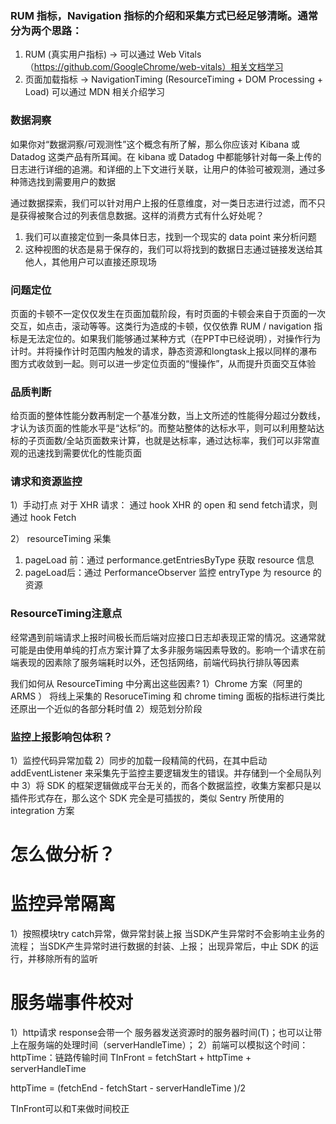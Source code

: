 


 ### RUM 指标，Navigation 指标的介绍和采集方式已经足够清晰。通常分为两个思路：
1. RUM (真实用户指标) -> 可以通过 Web Vitals （https://github.com/GoogleChrome/web-vitals）相关文档学习
2. 页面加载指标 -> NavigationTiming (ResourceTiming + DOM Processing + Load) 可以通过 MDN 相关介绍学习

### 数据洞察
如果你对“数据洞察/可观测性”这个概念有所了解，那么你应该对 Kibana 或 Datadog 这类产品有所耳闻。在 kibana 或 Datadog 中都能够针对每一条上传的日志进行详细的追溯。和详细的上下文进行关联，让用户的体验可被观测，通过多种筛选找到需要用户的数据

通过数据探索，我们可以针对用户上报的任意维度，对一类日志进行过滤，而不只是获得被聚合过的列表信息数据。这样的消费方式有什么好处呢？
1. 我们可以直接定位到一条具体日志，找到一个现实的 data point 来分析问题
2. 这种视图的状态是易于保存的，我们可以将找到的数据日志通过链接发送给其他人，其他用户可以直接还原现场

### 问题定位
页面的卡顿不一定仅仅发生在页面加载阶段，有时页面的卡顿会来自于页面的一次交互，如点击，滚动等等。这类行为造成的卡顿，仅仅依靠 RUM / navigation 指标是无法定位的。如果我们能够通过某种方式（在PPT中已经说明），对操作行为计时。并将操作计时范围内触发的请求，静态资源和longtask上报以同样的瀑布图方式收敛到一起。则可以进一步定位页面的“慢操作”，从而提升页面交互体验

### 品质判断
给页面的整体性能分数再制定一个基准分数，当上文所述的性能得分超过分数线，才认为该页面的性能水平是“达标”的。而整站整体的达标水平，则可以利用整站达标的子页面数/全站页面数来计算，也就是达标率，通过达标率，我们可以非常直观的迅速找到需要优化的性能页面

### 请求和资源监控
1）手动打点
对于 XHR 请求： 通过 hook XHR 的 open 和 send
fetch请求，则通过 hook Fetch

2） resourceTiming 采集
1. pageLoad 前：通过 performance.getEntriesByType 获取 resource 信息
2. pageLoad后：通过 PerformanceObserver 监控 entryType 为 resource 的资源

### ResourceTiming注意点

经常遇到前端请求上报时间极长而后端对应接口日志却表现正常的情况。这通常就可能是由使用单纯的打点方案计算了太多非服务端因素导致的。影响一个请求在前端表现的因素除了服务端耗时以外，还包括网络，前端代码执行排队等因素

我们如何从 ResourceTiming 中分离出这些因素?
1）Chrome 方案（阿里的 ARMS ）
将线上采集的 ResoruceTiming 和 chrome timing 面板的指标进行类比还原出一个近似的各部分耗时值
2）规范划分阶段

### 监控上报影响包体积？
1）监控代码异常加载
2）同步的加载一段精简的代码，在其中启动 addEventListener 来采集先于监控主要逻辑发生的错误。并存储到一个全局队列中
3）将 SDK 的框架逻辑做成平台无关的，而各个数据监控，收集方案都只是以插件形式存在，那么这个 SDK 完全是可插拔的，类似 Sentry 所使用的 integration 方案

# 怎么做分析？

# 监控异常隔离

1）按照模块try catch异常，做异常封装上报
当SDK产生异常时不会影响主业务的流程；
当SDK产生异常时进行数据的封装、上报；
出现异常后，中止 SDK 的运行，并移除所有的监听

# 服务端事件校对
1）http请求 response会带一个 服务器发送资源时的服务器时间(T)；也可以让带上在服务端的处理时间（serverHandleTime）；
2）前端可以模拟这个时间：
httpTime：链路传输时间
TInFront = fetchStart + httpTime + serverHandleTime

httpTime = (fetchEnd - fetchStart - serverHandleTime )/2

TInFront可以和T来做时间校正